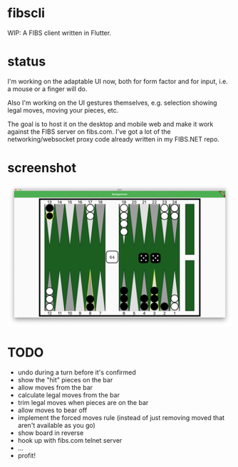 # fibscli
WIP: A FIBS client written in Flutter.

# status
I'm working on the adaptable UI now, both for form factor and for input, i.e. a mouse or a finger will do.

Also I'm working on the UI gestures themselves, e.g. selection showing legal moves, moving your pieces, etc.

The goal is to host it on the desktop and mobile web and make it work against the FIBS server on fibs.com. I've got a lot of the networking/websocket proxy code already written in my FIBS.NET repo.

# screenshot
![screenshot](readme/screenshot.png)

# TODO
- undo during a turn before it's confirmed
- show the "hit" pieces on the bar
- allow moves from the bar
- calculate legal moves from the bar
- trim legal moves when pieces are on the bar
- allow moves to bear off
- implement the forced moves rule (instead of just removing moved that aren't available as you go)
- show board in reverse
- hook up with fibs.com telnet server
- ...
- profit!
